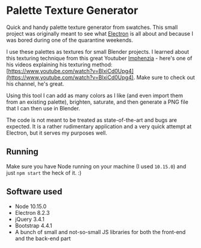 # Palette Texture Generator
Quick and handy palette texture generator from swatches. This small project was originally meant to see what [Electron](https://www.electronjs.org/) is all about and because I was bored during one of the quarantine weekends.

I use these palettes as textures for small Blender projects. I learned about this texturing technique from this great Youtuber [Imphenzia](https://www.youtube.com/user/ImphenziaMusic) - here's one of his videos explaining his texturing method: [https://www.youtube.com/watch?v=BlxiCd0Upg4](https://www.youtube.com/watch?v=BlxiCd0Upg4). Make sure to check out his channel, he's great.

Using this tool I can add as many colors as I like (and even import them from an existing palette), brighten, saturate, and then generate a PNG file that I can then use in Blender.

The code is not meant to be treated as state-of-the-art and bugs are expected. It is a rather rudimentary application and a very quick attempt at Electron, but it serves my purposes well.

## Running
Make sure you have Node running on your machine (I used `10.15.0`) and just `npm start` the heck of it. :)

## Software used
* Node 10.15.0
* Electron 8.2.3
* jQuery 3.4.1
* Bootstrap 4.4.1
* A bunch of small and not-so-small JS libraries for both the front-end and the back-end part